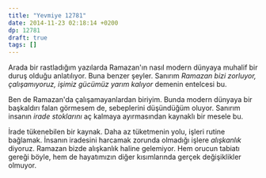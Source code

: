 ```yaml
---
title: "Yevmiye 12781"
date: 2014-11-23 02:18:14 +0200
dp: 12781
draft: true
tags: []
---
```


Arada bir rastladığım yazılarda Ramazan'ın nasıl modern dünyaya muhalif
bir duruş olduğu anlatılıyor. Buna benzer şeyler. Sanırım *Ramazan bizi
zorluyor, çalışamıyoruz, işimiz gücümüz yarım kalıyor* demenin entelcesi
bu.

Ben de Ramazan'da çalışamayanlardan biriyim. Bunda modern dünyaya bir
başkaldırı falan görmesem de, sebeplerini düşündüğüm oluyor. Sanırım
insanın *irade stoklarını* aç kalmaya ayırmasından kaynaklı bir mesele
bu.

İrade tükenebilen bir kaynak. Daha az tüketmenin yolu, işleri rutine
bağlamak. İnsanın iradesini harcamak zorunda olmadığı işlere
*alışkanlık* diyoruz. Ramazan bizde alışkanlık haline gelemiyor. Hem
orucun tabiatı gereği böyle, hem de hayatımızın diğer kısımlarında
gerçek değişiklikler olmuyor.

